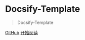 <!-- ![logo](https://sogrey.top/VuepressBlogTemplate/img/logo.png) -->

# Docsify-Template

> Docsify-Template


[GitHub](https://github.com/Sogrey/Docsify-Template)
[开始阅读](/quick-start)